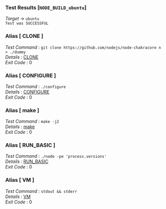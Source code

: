 ### Test Results [`NODE_BUILD_ubuntu`]   
*Target* -> `ubuntu`   
`Test was SUCCESSFUL`

### Alias [ CLONE ]   
*Test Command* : `git clone https://github.com/nodejs/node-chakracore n > ./dummy`   
*Details*      : [CLONE](https://github.com/CCRobot/TestResults/blob/20180202T044144NODE_BUILD_ubuntu/CLONE_0.md)   
*Exit Code*    : 0   

   
### Alias [ CONFIGURE ]   
*Test Command* : `./configure`   
*Details*      : [CONFIGURE](https://github.com/CCRobot/TestResults/blob/20180202T044144NODE_BUILD_ubuntu/CONFIGURE_1.md)   
*Exit Code*    : 0   

   
### Alias [ make ]   
*Test Command* : `make -j2`   
*Details*      : [make](https://github.com/CCRobot/TestResults/blob/20180202T044144NODE_BUILD_ubuntu/make_2.md)   
*Exit Code*    : 0   

   
### Alias [ RUN_BASIC ]   
*Test Command* : `./node -pe 'process.versions'`   
*Details*      : [RUN_BASIC](https://github.com/CCRobot/TestResults/blob/20180202T044144NODE_BUILD_ubuntu/RUN_BASIC_3.md)   
*Exit Code*    : 0   

   
### Alias [ VM ]   
*Test Command* : `stdout && stderr`   
*Details*      : [VM](https://github.com/CCRobot/TestResults/blob/20180202T044144NODE_BUILD_ubuntu/VM_4.md)   
*Exit Code*    : 0   

   
